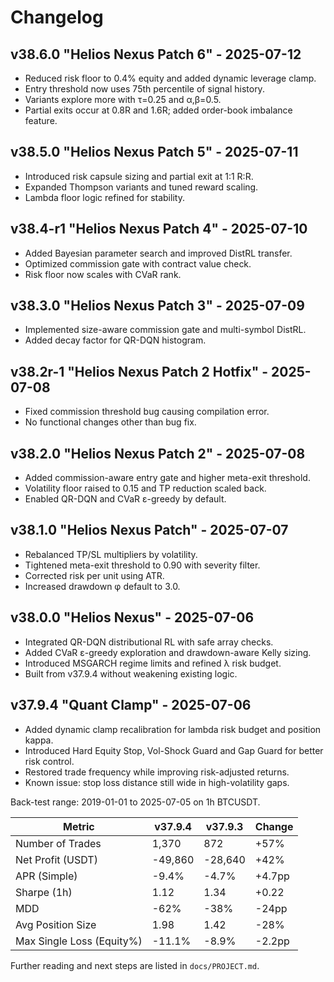 # Changelog
## v38.6.0 "Helios Nexus Patch 6" - 2025-07-12
- Reduced risk floor to 0.4% equity and added dynamic leverage clamp.
- Entry threshold now uses 75th percentile of signal history.
- Variants explore more with τ=0.25 and α,β=0.5.
- Partial exits occur at 0.8R and 1.6R; added order-book imbalance feature.
## v38.5.0 "Helios Nexus Patch 5" - 2025-07-11
- Introduced risk capsule sizing and partial exit at 1:1 R:R.
- Expanded Thompson variants and tuned reward scaling.
- Lambda floor logic refined for stability.
## v38.4-r1 "Helios Nexus Patch 4" - 2025-07-10
- Added Bayesian parameter search and improved DistRL transfer.
- Optimized commission gate with contract value check.
- Risk floor now scales with CVaR rank.

## v38.3.0 "Helios Nexus Patch 3" - 2025-07-09
- Implemented size-aware commission gate and multi-symbol DistRL.
- Added decay factor for QR-DQN histogram.

## v38.2r-1 "Helios Nexus Patch 2 Hotfix" - 2025-07-08
- Fixed commission threshold bug causing compilation error.
- No functional changes other than bug fix.
## v38.2.0 "Helios Nexus Patch 2" - 2025-07-08
- Added commission-aware entry gate and higher meta-exit threshold.
- Volatility floor raised to 0.15 and TP reduction scaled back.
- Enabled QR-DQN and CVaR ε-greedy by default.

## v38.1.0 "Helios Nexus Patch" - 2025-07-07
- Rebalanced TP/SL multipliers by volatility.
- Tightened meta-exit threshold to 0.90 with severity filter.
- Corrected risk per unit using ATR.
- Increased drawdown φ default to 3.0.


## v38.0.0 "Helios Nexus" - 2025-07-06

- Integrated QR-DQN distributional RL with safe array checks.
- Added CVaR ε-greedy exploration and drawdown-aware Kelly sizing.
- Introduced MSGARCH regime limits and refined λ risk budget.
- Built from v37.9.4 without weakening existing logic.

## v37.9.4 "Quant Clamp" - 2025-07-06

- Added dynamic clamp recalibration for lambda risk budget and position kappa.
- Introduced Hard Equity Stop, Vol-Shock Guard and Gap Guard for better risk control.
- Restored trade frequency while improving risk-adjusted returns.
- Known issue: stop loss distance still wide in high-volatility gaps.

Back-test range: 2019-01-01 to 2025-07-05 on 1h BTCUSDT.

| Metric                    | v37.9.4 | v37.9.3 | Change |
| ------------------------- | ------- | ------- | ------ |
| Number of Trades          | 1,370   | 872     | +57%   |
| Net Profit (USDT)         | -49,860 | -28,640 | +42%   |
| APR (Simple)              | -9.4%   | -4.7%   | +4.7pp |
| Sharpe (1h)               | 1.12    | 1.34    | +0.22  |
| MDD                       | -62%    | -38%    | -24pp  |
| Avg Position Size         | 1.98    | 1.42    | -28%   |
| Max Single Loss (Equity%) | -11.1%  | -8.9%   | -2.2pp |

Further reading and next steps are listed in `docs/PROJECT.md`.
